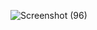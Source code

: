 
![Screenshot (96)](https://user-images.githubusercontent.com/76200523/134750083-beea90c6-caf5-4d9b-8b00-3ed9d949a1f8.png)
